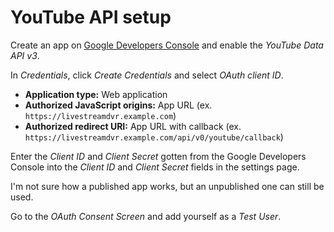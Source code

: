 # YouTube API setup

Create an app on [Google Developers Console](https://console.cloud.google.com) and enable the *YouTube Data API v3*.

In *Credentials*, click *Create Credentials* and select *OAuth client ID*.

* **Application type:** Web application
* **Authorized JavaScript origins:** App URL (ex. `https://livestreamdvr.example.com`)
* **Authorized redirect URI:** App URL with callback (ex. `https://livestreamdvr.example.com/api/v0/youtube/callback`)

Enter the *Client ID* and *Client Secret* gotten from the Google Developers Console into the *Client ID* and *Client Secret* fields in the settings page.

I'm not sure how a published app works, but an unpublished one can still be used.

Go to the *OAuth Consent Screen* and add yourself as a *Test User*.